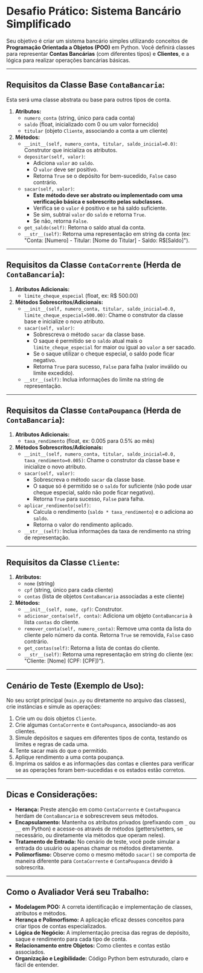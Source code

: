 # Desafio Prático: Sistema Bancário Simplificado

Seu objetivo é criar um sistema bancário simples utilizando conceitos de **Programação Orientada a Objetos (POO)** em Python. Você definirá classes para representar **Contas Bancárias** (com diferentes tipos) e **Clientes**, e a lógica para realizar operações bancárias básicas.

---

## Requisitos da Classe Base `ContaBancaria`:

Esta será uma classe abstrata ou base para outros tipos de conta.

1.  **Atributos:**
    * `numero_conta` (string, único para cada conta)
    * `saldo` (float, inicializado com 0 ou um valor fornecido)
    * `titular` (objeto `Cliente`, associando a conta a um cliente)
2.  **Métodos:**
    * `__init__(self, numero_conta, titular, saldo_inicial=0.0)`: Construtor que inicializa os atributos.
    * `depositar(self, valor)`:
        * Adiciona `valor` ao `saldo`.
        * O `valor` deve ser positivo.
        * Retorna `True` se o depósito for bem-sucedido, `False` caso contrário.
    * `sacar(self, valor)`:
        * **Este método deve ser abstrato ou implementado com uma verificação básica e sobrescrito pelas subclasses.**
        * Verifica se o `valor` é positivo e se há saldo suficiente.
        * Se sim, subtrai `valor` do `saldo` e retorna `True`.
        * Se não, retorna `False`.
    * `get_saldo(self)`: Retorna o saldo atual da conta.
    * `__str__(self)`: Retorna uma representação em string da conta (ex: "Conta: [Numero] - Titular: [Nome do Titular] - Saldo: R$[Saldo]").

---

## Requisitos da Classe `ContaCorrente` (Herda de `ContaBancaria`):

1.  **Atributos Adicionais:**
    * `limite_cheque_especial` (float, ex: R$ 500.00)
2.  **Métodos Sobrescritos/Adicionais:**
    * `__init__(self, numero_conta, titular, saldo_inicial=0.0, limite_cheque_especial=500.00)`: Chame o construtor da classe base e inicialize o novo atributo.
    * `sacar(self, valor)`:
        * Sobrescreva o método `sacar` da classe base.
        * O saque é permitido se o `saldo` atual mais o `limite_cheque_especial` for maior ou igual ao `valor` a ser sacado.
        * Se o saque utilizar o cheque especial, o saldo pode ficar negativo.
        * Retorna `True` para sucesso, `False` para falha (valor inválido ou limite excedido).
    * `__str__(self)`: Inclua informações do limite na string de representação.

---

## Requisitos da Classe `ContaPoupanca` (Herda de `ContaBancaria`):

1.  **Atributos Adicionais:**
    * `taxa_rendimento` (float, ex: 0.005 para 0.5% ao mês)
2.  **Métodos Sobrescritos/Adicionais:**
    * `__init__(self, numero_conta, titular, saldo_inicial=0.0, taxa_rendimento=0.005)`: Chame o construtor da classe base e inicialize o novo atributo.
    * `sacar(self, valor)`:
        * Sobrescreva o método `sacar` da classe base.
        * O saque só é permitido se o `saldo` for suficiente (não pode usar cheque especial, saldo não pode ficar negativo).
        * Retorna `True` para sucesso, `False` para falha.
    * `aplicar_rendimento(self)`:
        * Calcula o rendimento (`saldo * taxa_rendimento`) e o adiciona ao `saldo`.
        * Retorna o valor do rendimento aplicado.
    * `__str__(self)`: Inclua informações da taxa de rendimento na string de representação.

---

## Requisitos da Classe `Cliente`:

1.  **Atributos:**
    * `nome` (string)
    * `cpf` (string, único para cada cliente)
    * `contas` (lista de objetos `ContaBancaria` associadas a este cliente)
2.  **Métodos:**
    * `__init__(self, nome, cpf)`: Construtor.
    * `adicionar_conta(self, conta)`: Adiciona um objeto `ContaBancaria` à lista `contas` do cliente.
    * `remover_conta(self, numero_conta)`: Remove uma conta da lista do cliente pelo número da conta. Retorna `True` se removida, `False` caso contrário.
    * `get_contas(self)`: Retorna a lista de contas do cliente.
    * `__str__(self)`: Retorna uma representação em string do cliente (ex: "Cliente: [Nome] (CPF: [CPF])").

---

## Cenário de Teste (Exemplo de Uso):

No seu script principal (`main.py` ou diretamente no arquivo das classes), crie instâncias e simule as operações:

1.  Crie um ou dois objetos `Cliente`.
2.  Crie algumas `ContaCorrente` e `ContaPoupanca`, associando-as aos clientes.
3.  Simule depósitos e saques em diferentes tipos de conta, testando os limites e regras de cada uma.
4.  Tente sacar mais do que o permitido.
5.  Aplique rendimento a uma conta poupança.
6.  Imprima os saldos e as informações das contas e clientes para verificar se as operações foram bem-sucedidas e os estados estão corretos.

---

## Dicas e Considerações:

* **Herança:** Preste atenção em como `ContaCorrente` e `ContaPoupanca` herdam de `ContaBancaria` e sobrescrevem seus métodos.
* **Encapsulamento:** Mantenha os atributos privados (prefixando com `_` ou `__` em Python) e acesse-os através de métodos (getters/setters, se necessário, ou diretamente via métodos que operam neles).
* **Tratamento de Entrada:** No cenário de teste, você pode simular a entrada do usuário ou apenas chamar os métodos diretamente.
* **Polimorfismo:** Observe como o mesmo método `sacar()` se comporta de maneira diferente para `ContaCorrente` e `ContaPoupanca` devido à sobrescrita.

---

## Como o Avaliador Verá seu Trabalho:

* **Modelagem POO:** A correta identificação e implementação de classes, atributos e métodos.
* **Herança e Polimorfismo:** A aplicação eficaz desses conceitos para criar tipos de contas especializados.
* **Lógica de Negócio:** A implementação precisa das regras de depósito, saque e rendimento para cada tipo de conta.
* **Relacionamento entre Objetos:** Como clientes e contas estão associados.
* **Organização e Legibilidade:** Código Python bem estruturado, claro e fácil de entender.
